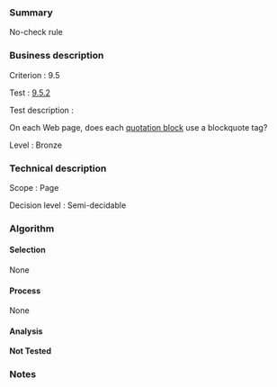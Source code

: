 ### Summary

No-check rule

### Business description

Criterion : 9.5

Test : [9.5.2](http://www.accessiweb.org/index.php/accessiweb-22-english-version.html#test-9-5-2)

Test description :

 On each Web page, does each [quotation block](http://www.accessiweb.org/index.php/glossary-76.html#mBlocCite) use a blockquote tag? 

Level : Bronze 

### Technical description

Scope : Page

Decision level : Semi-decidable

### Algorithm

#### Selection

None

#### Process

None

#### Analysis

**Not Tested**

### Notes

